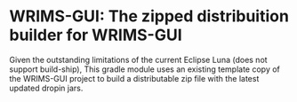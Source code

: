 # WRIMS-GUI: The zipped distribuition builder for WRIMS-GUI
Given the outstanding limitations of the current Eclipse Luna (does not support build-ship),
This gradle module uses an existing template copy of the WRIMS-GUI project to build a distributable zip file
with the latest updated dropin jars. 
